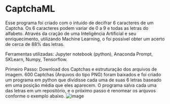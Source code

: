 # CaptchaML

Esse programa foi criado com o intuido de decifrar 6 caracteres de um Captcha. Os 6 caracteres podem variar de 0 a 9 e todas as letras do alfabeto.
Através da cração de uma Inteligência Artificial e seu enriquecimento, utilizando Machine Learning, o foi possivel obter um acerto de cerca de 88% das letras.

Ferramentas utilizadas: Jupyter notebook (python), Anaconda Prompt, SKLearn, Numpy, Tensorflow.

Primeiro Passo: Download dos Captchas e estruturação dos arquivos de imagem.
  600 Captchas (Arquvos do tipo PNG) foram baixados e foi criado um programa em python que dividisse cada uma de suas 6 letras baseado em uma posição média que eles aparecem. O programa salva cada uma das letras em um repositório, e o próximo passo é renomear os arquvos conforme o exemplo abaixo.
![image](https://user-images.githubusercontent.com/55901438/110069193-1224e780-7d56-11eb-91b8-327c3ef3c006.png)
